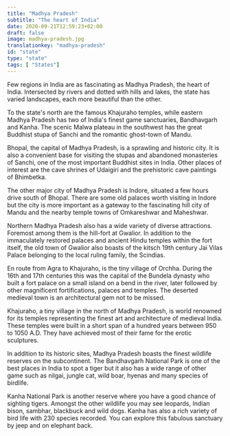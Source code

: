 ```yaml
---
title: "Madhya Pradesh"
subtitle: "The heart of India"
date: 2020-09-21T12:59:23+02:00
draft: false
image: madhya-pradesh.jpg
translationkey: "madhya-pradesh"
id: "state"
type: "state"
tags: [ "States"] 
---
```


Few regions in India are as fascinating as Madhya Pradesh, the heart of India. Intersected by rivers and dotted with hills and lakes, the state has varied landscapes, each more beautiful than the other.

To the state's north are the famous Khajuraho temples, while eastern Madhya Pradesh has two of India's finest game sanctuaries, Bandhavgarh and Kanha. The scenic Malwa plateau in the southwest has the great Buddhist stupa of Sanchi and the romantic ghost-town of Mandu.

Bhopal, the capital of Madhya Pradesh, is a sprawling and historic city. It is also a convenient base for visiting the stupas and abandoned monasteries of Sanchi, one of the most important Buddhist sites in India. Other places of interest are the cave shrines of Udaigiri and the prehistoric cave paintings of Bhimbetka.

The other major city of Madhya Pradesh is Indore, situated a few hours drive south of Bhopal. There are some old palaces worth visiting in Indore but the city is more important as a gateway to the fascinating hill city of Mandu and the nearby temple towns of Omkareshwar and Maheshwar.

Northern Madhya Pradesh also has a wide variety of diverse attractions. Foremost among them is the hill-fort at Gwalior. In addition to the immaculately restored palaces and ancient Hindu temples within the fort itself, the old town of Gwalior also boasts of the kitsch 19th century Jai Vilas Palace belonging to the local ruling family, the Scindias.

En route from Agra to Khajuraho, is the tiny village of Orchha. During the 16th and 17th centuries this was the capital of the Bundela dynasty who built a fort palace on a small island on a bend in the river, later followed by other magnificent fortifications, palaces and temples. The deserted medieval town is an architectural gem not to be missed.

Khajuraho, a tiny village in the north of Madhya Pradesh, is world renowned for its temples representing the finest art and architecture of medieval India. These temples were built in a short span of a hundred years between 950 to 1050 A.D. They have achieved most of their fame for the erotic sculptures.

In addition to its historic sites, Madhya Pradesh boasts the finest wildlife reserves on the subcontinent. The Bandhavgarh National Park is one of the best places in India to spot a tiger but it also has a wide range of other game such as nilgai, jungle cat, wild boar, hyenas and many species of birdlife.

Kanha National Park is another reserve where you have a good chance of sighting tigers. Amongst the other wildlife you may see leopards, Indian bison, sambhar, blackbuck and wild dogs. Kanha has also a rich variety of bird life with 230 species recorded. You can explore this fabulous sanctuary by jeep and on elephant back.
